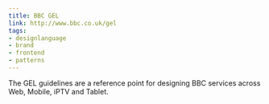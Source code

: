 ```yaml
---
title: BBC GEL
link: http://www.bbc.co.uk/gel
tags:
- designlanguage
- brand
- frontend
- patterns
---
```


The GEL guidelines are a reference point for designing BBC services across Web, Mobile, iPTV and Tablet.